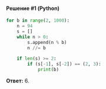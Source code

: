 #### Решение #1 (Python)
```python
for b in range(2, 1000):
    n = 94
    s = []
    while n > 0:
        s.append(n % b)
        n //= b
    
    if len(s) >= 2:
        if (s[-1], s[-2]) == (2, 3):
            print(b)
```
**Ответ:** 6.
